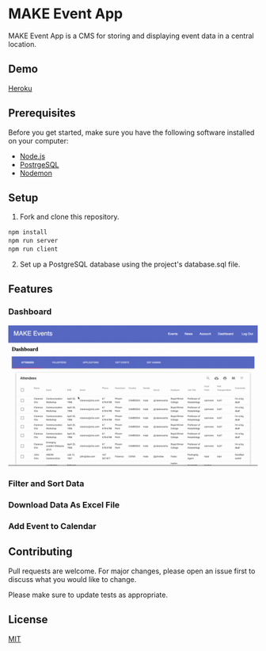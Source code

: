 # MAKE Event App

MAKE Event App is a CMS for storing and displaying event data in a central location.

## Demo

[Heroku](https://intense-savannah-19175.herokuapp.com/#/account)

## Prerequisites

Before you get started, make sure you have the following software installed on your computer:

- [Node.js](https://nodejs.org/en/)
- [PostrgeSQL](https://www.postgresql.org/)
- [Nodemon](https://nodemon.io/)

## Setup

1. Fork and clone this repository.

```bash
npm install 
npm run server
npm run client
```
2. Set up a PostgreSQL database using the project's database.sql file.

## Features

### Dashboard

![Dashboard](dashboard.gif)

### Filter and Sort Data

### Download Data As Excel File

### Add Event to Calendar


## Contributing
Pull requests are welcome. For major changes, please open an issue first to discuss what you would like to change.

Please make sure to update tests as appropriate.

## License
[MIT](https://choosealicense.com/licenses/mit/)
















